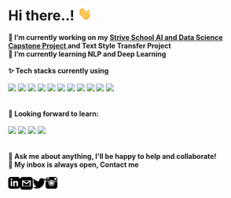 <h1> Hi there..! <img src="https://github.com/UdawalaHewageDilan/UdawalaHewageDilan/blob/main/Hi.gif" width="29px"> </h1>


**🔭 I’m currently working on my <a href="https://github.com/UdawalaHewageDilan/StriveAI_Capstone"><b>Strive School AI and Data Science Capstone Project</b> </a> and Text Style Transfer Project**<br>
**🌱 I’m currently learning NLP and Deep Learning**
<br>
<br>
**✨ Tech stacks currently using** <br>
<br>
<code><a href="https://www.python.org/" target="_blank"><img height="50" src="https://www.vectorlogo.zone/logos/python/python-ar21.svg"></a></code>
<code><a href="https://pytorch.org/" target="_blank"><img height="50" src="https://www.vectorlogo.zone/logos/pytorch/pytorch-ar21.svg"></a></code>
<code><a href="https://jupyter.org/" target="_blank"><img height="50" src="https://www.vectorlogo.zone/logos/jupyter/jupyter-ar21.svg"></a></code>
<code><a href="https://analytics.google.com/" target="_blank"><img height="50" src="https://www.vectorlogo.zone/logos/google_analytics/google_analytics-ar21.svg"></a></code>
<code><a href="https://git-scm.com/" target="_blank"><img height="50" src="https://www.vectorlogo.zone/logos/git-scm/git-scm-ar21.svg"></a></code>
<code><a href="https://www.mysql.com/" target="_blank"><img height="50" src="https://www.vectorlogo.zone/logos/mysql/mysql-ar21.svg"></a></code>
<code><a href="https://www.sqlite.org/" target="_blank"><img height="50" src="https://www.vectorlogo.zone/logos/sqlite/sqlite-ar21.svg"></a></code>
<code><a href="https://www.json.org/" target="_blank"><img height="50" src="https://www.vectorlogo.zone/logos/json/json-ar21.svg"></a></code>
<code><a href="https://www.tensorflow.org/" target="_blank"><img height="50" src="https://www.vectorlogo.zone/logos/tensorflow/tensorflow-ar21.svg"></a></code>
<code><a href="https://opencv.org/" target="_blank"><img height="50" src="https://opencv.org/wp-content/uploads/2020/07/cropped-OpenCV_logo_white_600x.png"></a></code>
<code><a href="https://huggingface.co/" target="_blank"><img height="50" src="https://huggingface.co/front/assets/course-logo.svg"></a></code>
<br>
<br>
<br>
**🌱 Looking forward to learn:** <br>
<br>
<code><a href="https://www.javascript.com/" target="_blank"><img height="50" src="https://www.vectorlogo.zone/logos/javascript/javascript-ar21.svg"></a></code>
<code><a href="https://reactjs.org/" target="_blank"><img height="50" src="https://www.vectorlogo.zone/logos/reactjs/reactjs-ar21.svg"></a></code>
<code><a href="https://cloud.google.com/" target="_blank"><img height="50" src="https://www.vectorlogo.zone/logos/google_cloud/google_cloud-ar21.svg"></a></code>
<code><a href="https://aws.amazon.com/" target="_blank"><img height="50" src="https://www.vectorlogo.zone/logos/amazon_aws/amazon_aws-ar21.svg"></a></code>
<br>
<br>
<br>
**💬 Ask me about anything, I'll be happy to help and collaborate!** <br>
**💬 My inbox is always open, Contact me**
<br>
<br> 
  <a href="https://www.linkedin.com/in/kanishka-dilan-udawala-hewage-a1176120a/" target="_blank">
   <img align="left" alt="UdawalaHewageDilan | Linkedin" width="24px" src="https://github.com/UdawalaHewageDilan/UdawalaHewageDilan/blob/main/iconmonstr-linkedin-3.svg" />
  </a>
  <a href="mailto:udawaladilan@gmail.com" target="_blank">
    <img align="left" alt="UdawalaHewageDilan | Gmail" width="26px" src="https://github.com/UdawalaHewageDilan/UdawalaHewageDilan/blob/main/iconmonstr-gmail-3.svg" />
  </a>
  <a href="https://twitter.com/DilanUdawala" target="_blank">
    <img align="left" alt="UdawalaHewageDilan | Twitter" width="26px" src="https://github.com/UdawalaHewageDilan/UdawalaHewageDilan/blob/main/iconmonstr-twitter-1.svg" />
  </a>
  <a href="https://www.instagram.com/moustachedcroissant/" target="_blank">
    <img align="left" alt="UdawalaHewageDilan | Instagram" width="24px" src="https://github.com/UdawalaHewageDilan/UdawalaHewageDilan/blob/main/iconmonstr-instagram-1.svg" />
  </a>
<br>
<br>
